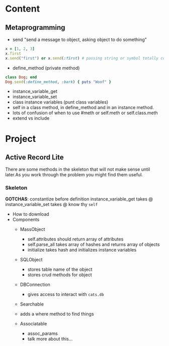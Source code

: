 # Content
## Metaprogramming
+ send "send a message to object, asking object to do something"

```ruby
x = [1, 2, 3]
x.first
x.send("first") or x.send(:first) # passing string or symbol totally cool
```

+ define_method (private method)
```ruby
class Dog; end
Dog.send(:define_method, :bark) { puts "Woof" }
```

+ instance_variable_get
+ instance_variable_set
+ class instance variables (punt class variables)
+ self in a class method, in define_method and in an instance method.
+ lots of confusion of when to use #meth or self.meth or self.class.meth
+ extend vs include

# Project
## Active Record Lite
There are some methods in the skeleton that will not make sense until later.As you work through the problem you might find them useful.

### Skeleton
**GOTCHAS**:
  constantize before definition
  instance_variable_get takes @
  instance_variable_set takes @
  know thy `self`

* How to download
* Components
  * MassObject
    * self.attributes should return array of attributes
    * self.parse_all takes array of hashes and returns array of objects
    * initialize takes hash and initializes instance variables

  * SQLObject
    * stores table name of the object
    * stores crud methods for object

  * DBConnection
    * gives access to interact with `cats.db`

  * Searchable
   * adds a where method to find things

  * Associatable
    * assoc_params
    * talk more about this...
